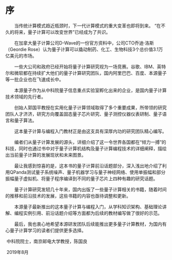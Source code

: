 # 序

&emsp;&emsp;当传统计算模式趋近瓶颈时，下一代计算模式的重大变革也即将到来。 “在不久的将来，量子计算可以改变世界”已经成为了共识。

&emsp;&emsp;在加拿大量子计算公司D-Wave的一份官方资料中，公司CTO乔迪·洛斯（Geordie Rose）认为量子计算可以撬动制药、化工、生物科技3个总价值3.1万亿美元的市场。

&emsp;&emsp;一些大公司和政府已经开始将量子计算研究视为一场竞赛。谷歌、IBM、英特尔和微软都在持续扩大他们的量子计算研究团队，国内阿里巴巴、百度、本源量子等一批企业也在飞速成长中。

&emsp;&emsp;本源量子作为从中科院量子信息重点实验室孵化出来的企业，是国内量子计算技术领域的先行者。

&emsp;&emsp;创始人郭国平教授在实用化量子计算领域取得了多个重要成果，所带领的研究团队人才济济，研究方向覆盖固态量子芯片研究、量子测控仪器仪表研制、量子语言和量子算法。

&emsp;&emsp;这本量子计算与编程入门教材正是由这支具有深厚内功的研究团队精心编写。

&emsp;&emsp;编者们从量子计算发展的源头，详细介绍了这一令世界各国都在“倾力一搏”的科技，同时也通过书中对于量子计算机结构及量子计算编程技术的详细阐释，描绘出当前量子计算的发展现状和未来图景。

&emsp;&emsp;最让我感到惊喜的是，这本书的量子计算前沿话题部分，深入浅出地介绍了利用QPanda测试量子系统噪声、量子机器学习与量子神经网络、使用单振幅和部分振幅量子虚拟机、将量子程序编译到不同的量子芯片上四种有趣的研究话题。

&emsp;&emsp;量子计算研究发轫几十年来，国内出版了一些量子计算相关的书籍，随着时间的推移和前沿技术的发展，这些书籍的内容也亟待调整和更新。

&emsp;&emsp;本源量子最新推出的这本量子计算与编程入门，从学科知识架构、基础理论讲解、编程实例引用、前沿话题介绍等方面都为后续的教材编写做了很好的示范。

&emsp;&emsp;最后，我也衷心地希望本源研发团队后续能推出更多量子计算教材，为国内有心量子计算学习的读者们提供更多选择。

 

​																									中科院院士，南京邮电大学教授，陈国良

​																															2019年8月